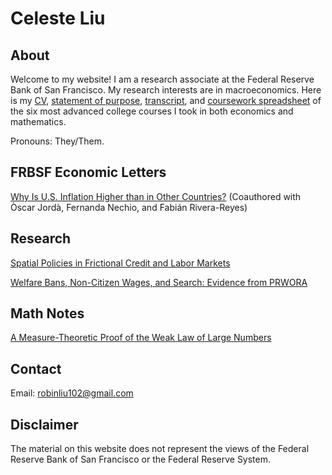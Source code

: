 # Celeste Liu

## About
Welcome to my website! I am a research associate at the Federal Reserve Bank of San Francisco. My research interests are in macroeconomics. Here is my [CV](resume.pdf), [statement of purpose](SOP.pdf), [transcript](transcript_2022.pdf), and [coursework spreadsheet](coursework_spreadsheet.pdf) of the six most advanced college courses I took in both economics and mathematics.

Pronouns: They/Them. 

## FRBSF Economic Letters

[Why Is U.S. Inflation Higher than in Other Countries?](https://www.frbsf.org/economic-research/publications/economic-letter/2022/march/why-is-us-inflation-higher-than-in-other-countries/) (Coauthored with Òscar Jordà, Fernanda Nechio, and Fabián Rivera-Reyes)

## Research

[Spatial Policies in Frictional Credit and Labor Markets](spatial_credit_markets.pdf) 

[Welfare Bans, Non-Citizen Wages, and Search: Evidence from PRWORA](econ_senior_thesis.pdf) 

## Math Notes
[A Measure-Theoretic Proof of the Weak Law of Large Numbers](wlln.pdf)

## Contact
Email: robinliu102@gmail.com

## Disclaimer
The material on this website does not represent the views of the Federal Reserve Bank of San Francisco or the Federal Reserve System.

